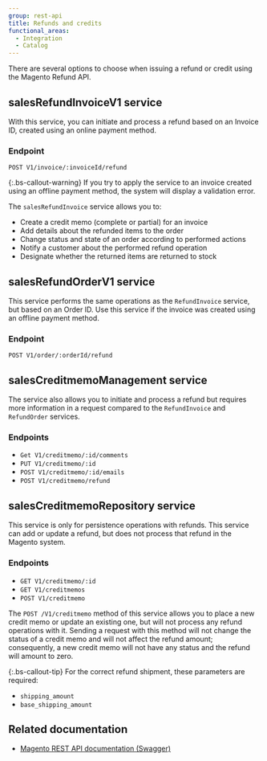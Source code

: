 ```yaml
---
group: rest-api
title: Refunds and credits
functional_areas:
  - Integration
  - Catalog
---
```


There are several options to choose when issuing a refund or credit using the Magento Refund API.

## salesRefundInvoiceV1 service

With this service, you can initiate and process a refund based on an Invoice ID, created using an online payment method.

### Endpoint

`POST V1/invoice/:invoiceId/refund`

{:.bs-callout-warning}
If you try to apply the service to an invoice created using an offline payment method, the system will display a validation error.

The `salesRefundInvoice` service allows you to:

* Create a credit memo (complete or partial) for an invoice
* Add details about the refunded items to the order
* Change status and state of an order according to performed actions
* Notify a customer about the performed refund operation
* Designate whether the returned items are returned to stock

## salesRefundOrderV1 service

This service performs the same operations as the `RefundInvoice` service, but based on an Order ID. Use this service if the invoice was created using an offline payment method.

### Endpoint

`POST V1/order/:orderId/refund`

## salesCreditmemoManagement service

The service also allows you to initiate and process a refund but requires more information in a request compared to the `RefundInvoice` and `RefundOrder` services.

### Endpoints

* `Get V1/creditmemo/:id/comments`
* `PUT V1/creditmemo/:id`
* `POST V1/creditmemo/:id/emails`
* `POST V1/creditmemo/refund`

## salesCreditmemoRepository service

This service is only for persistence operations with refunds. This service can add or update a refund, but does not process that refund in the Magento system.

### Endpoints

* `GET V1/creditmemo/:id`
* `GET V1/creditmemos`
* `POST V1/creditmemo`

The `POST /V1/creditmemo` method of this service allows you to place a new credit memo or update an existing one, but will not process any refund operations with it. Sending a request with this method will not change the status of a credit memo and will not affect the refund amount; consequently, a new credit memo will not have any status and the refund will amount to zero.

{:.bs-callout-tip}
For the correct refund shipment, these parameters are required:

* `shipping_amount`
* `base_shipping_amount`

## Related documentation

* [Magento REST API documentation (Swagger)](https://devdocs.magento.com/swagger/index.html)
